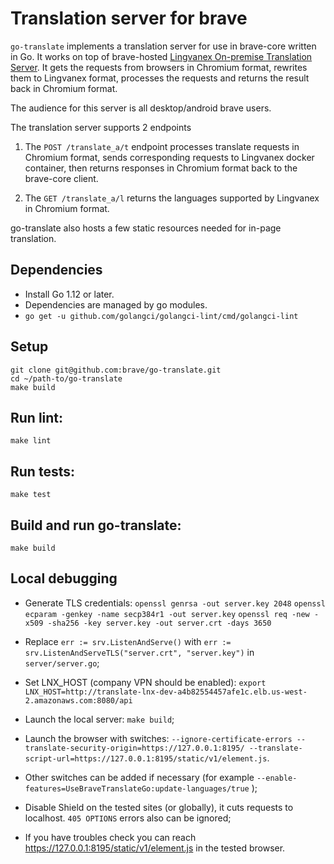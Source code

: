 # Translation server for brave

`go-translate` implements a translation server for use in brave-core written in Go.
It works on top of brave-hosted [Lingvanex On-premise Translation Server](https://lingvanex.com/translationserver/). It gets the requests from browsers in Chromium format,
rewrites them to Lingvanex format, processes the requests and returns the result back in Chromium format.

The audience for this server is all desktop/android brave users.

The translation server supports 2 endpoints

1) The `POST /translate_a/t` endpoint processes translate requests in Chromium format, sends corresponding requests to Lingvanex docker container, then returns responses in Chromium format back to the brave-core client.

2) The `GET /translate_a/l` returns the languages supported by Lingvanex in Chromium format.

go-translate also hosts a few static resources needed for in-page translation.

## Dependencies

- Install Go 1.12 or later.
- Dependencies are managed by go modules.
- `go get -u github.com/golangci/golangci-lint/cmd/golangci-lint`

## Setup

```
git clone git@github.com:brave/go-translate.git
cd ~/path-to/go-translate
make build
```

## Run lint:

`make lint`

## Run tests:

`make test`

## Build and run go-translate:

`make build`

## Local debugging

- Generate TLS credentials:
`openssl genrsa -out server.key 2048`
`openssl ecparam -genkey -name secp384r1 -out server.key`
`openssl req -new -x509 -sha256 -key server.key -out server.crt -days 3650`

- Replace `err := srv.ListenAndServe()` with `err := srv.ListenAndServeTLS("server.crt", "server.key")` in `server/server.go`;

- Set LNX_HOST (company VPN should be enabled):
  `export LNX_HOST=http://translate-lnx-dev-a4b82554457afe1c.elb.us-west-2.amazonaws.com:8080/api`

- Launch the local server: `make build`;

- Launch the browser with switches:
`--ignore-certificate-errors --translate-security-origin=https://127.0.0.1:8195/ --translate-script-url=https://127.0.0.1:8195/static/v1/element.js`.

- Other switches can be added if necessary (for example `--enable-features=UseBraveTranslateGo:update-languages/true` );

- Disable Shield on the tested sites (or globally), it cuts requests to localhost. `405 OPTIONS` errors also can be ignored;

- If you have troubles check you can reach https://127.0.0.1:8195/static/v1/element.js in the tested browser.
